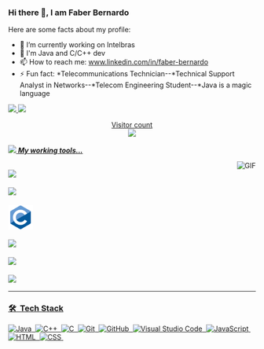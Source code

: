 ### Hi there 👋, I am Faber Bernardo

Here are some facts about my profile:

- 🔭 I’m currently working on Intelbras
- 🌱 I'm Java and C/C++ dev
- 📫 How to reach me: www.linkedin.com/in/faber-bernardo
- ⚡ Fun fact: *Telecommunications Technician--*Technical Support Analyst in Networks--*Telecom Engineering Student--*Java is a magic language


<div>
  <a href="https://github.com/faber222">
  <img height="180em" src="https://github-readme-stats-sigma-five.vercel.app/api?username=faber222&show_icons=true&theme=dracula&include_all_commits=true&count_private=true"/>
  <img height="180em" src="https://github-readme-stats-sigma-five.vercel.app/api/top-langs/?username=faber222&layout=compact&langs_count=7&theme=dracula"/>
</div>


<p align="center"> 
  Visitor count<br>
  <img src="https://profile-counter.glitch.me/faber222/count.svg" />
</p>
  
  <img src="https://media.giphy.com/media/iY8CRBdQXODJSCERIr/giphy.gif" width="30px">&nbsp;***My working tools...***
<p align="left">
   <img align="right" alt="GIF" src="https://i.pinimg.com/originals/e4/26/70/e426702edf874b181aced1e2fa5c6cde.gif" />
  
  <code> <img height="50" src="https://www.vectorlogo.zone/logos/java/java-ar21.svg"> </code>
  <code> <img height="50" src="https://raw.githubusercontent.com/detain/svg-logos/780f25886640cef088af994181646db2f6b1a3f8/svg/c.svg"> </code>
  <code> <img height="50" src="https://raw.githubusercontent.com/devicons/devicon/1119b9f84c0290e0f0b38982099a2bd027a48bf1/icons/c/c-original.svg"> </code>
  <code> <img height="50" src="https://www.vectorlogo.zone/logos/w3_html5/w3_html5-ar21.svg"> </code>
  <code> <img height="50" src="https://www.vectorlogo.zone/logos/javascript/javascript-ar21.svg"> </code>
  <code> <img height="50" src="https://www.vectorlogo.zone/logos/netlifyapp_watercss/netlifyapp_watercss-ar21.svg"> </code>
  
 
  <hr>
  <p align="center">

 ### 🛠 &nbsp;Tech Stack
    
![Java](https://img.shields.io/badge/-java-05122A?style=flat&logo=java&logoColor=1572B6)&nbsp;
![C++](https://img.shields.io/badge/-C++-05122A?style=flat&logo=C&logoColor=A8B9CC)&nbsp;
![C](https://img.shields.io/badge/-C-05122A?style=flat&logo=C&logoColor=A8B9CC)&nbsp;
![Git](https://img.shields.io/badge/-Git-05122A?style=flat&logo=git)&nbsp;
![GitHub](https://img.shields.io/badge/-GitHub-05122A?style=flat&logo=github)&nbsp;
![Visual Studio Code](https://img.shields.io/badge/-Visual%20Studio%20Code-05122A?style=flat&logo=visual-studio-code&logoColor=007ACC)&nbsp;
![JavaScript](https://img.shields.io/badge/-JavaScript-05122A?style=flat&logo=javascript)&nbsp;
![HTML](https://img.shields.io/badge/-HTML-05122A?style=flat&logo=HTML5)&nbsp;
![CSS](https://img.shields.io/badge/-CSS-05122A?style=flat&logo=CSS3&logoColor=1572B6)&nbsp;



